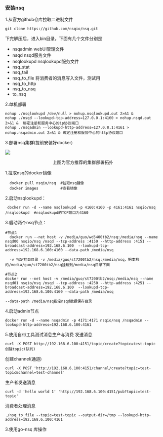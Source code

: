 ### 安装nsq
1.从官方github仓库拉取二进制文件
```
git clone https://github.com/nsqio/nsq.git
```
下完解压后，进入bin目录，下面有几个文件分别是
- nsqadmin webUI管理文件
- nsqd  nsqd服务文件
- nsqlookupd   nsqlookupd服务文件
- nsq_stat  
- nsq_tail  
- nsq_to_file  将消费者的消息写入文件，测试用
- nsq_to_http  
- nsq_to_nsq 
- to_nsq

2.单机部署
```
nohup ./nsqlookupd /dev/null > nohup.nsqlookupd.out 2>&1 &
nohup ./nsqd --lookupd-tcp-address=127.0.0.1:4160 > nohup.nsqd.out 2>&1 &  绑定注册和服务中心的ip协议端口
nohup ./nsqadmin --lookupd-http-address=127.0.0.1:4161 > nohup.nsqadmin.out 2>&1 & 绑定注册和服务中心的http协议端口
```

3.部署nsq集群(提前安装好docker)

![](http://www.nsqio.cn/images/tumblr_inline_mf8sfr2sp41qj3yp2.png)
<center>上图为官方推荐的集群部署拓扑</center>

1.拉取nsq的docker镜像
```
  docker pull nsqio/nsq  #拉取nsq镜像
  docker images          #查看镜像
```

2.启动nsqlookupd：
```
 docker run -d --name nsqlookupd -p 4160:4160 -p 4161:4161 nsqio/nsq /nsqlookupd  #nsqlookupd的TCP端口为4160
```

3.启动两个nsq节点：

```
#节点1
  docker run --net host -v /media/guo/wd5400tb2/nsq:/media/nsq --name nsqd00 nsqio/nsq /nsqd --tcp-address :4150 --http-address :4151 --broadcast-address=192.168.6.100  --lookupd-tcp-address=192.168.6.100:4160 --data-path /media/nsq
  
  -v 指定挂载目录 -v /media/guo/st7200tb2/nsq:/media/nsq，把本机的/media/guo/st7200tb2/nsq挂载到/media/nsq目录下面
  
#节点2
docker run --net host -v /media/guo/st7200tb2/nsq:/media/nsq --name nsqd01 nsqio/nsq /nsqd --tcp-address :4250 --http-address :4251 --broadcast-address=192.168.6.100  --lookupd-tcp-address=192.168.6.100:4160 --data-path /media/nsq

--data-path /media/nsq指定nsqd数据保存目录
```

4.启动admin节点
```
docker run -d --name nsqadmin -p 4171:4171 nsqio/nsq /nsqadmin --lookupd-http-address=192.168.6.100:4161
```

5.使用自带工具测试消息生产与消费
发送消息
```
curl -X POST http://192.168.6.100:4151/topic/create?topic=test-topic  创建topic(队列)
```
创建channel(通道)
```
curl -X POST 'http://192.168.6.100:4151/channel/create?topic=test-topic&channel=test-channel'
```

生产者发送消息
```
curl -d 'hello world 1' 'http://192.168.6.100:4151/pub?topic=test-topic'
```

消费者处理消息
```
./nsq_to_file --topic=test-topic --output-dir=/tmp --lookupd-http-address=192.168.6.100:4161
```

3.使用go-nsq 库操作

